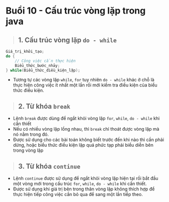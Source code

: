 # Buổi 10 - Cấu trúc vòng lặp trong java
> ## 1. Cấu trúc vòng lặp `do - while`

```java
Giá_trị_khởi_tạo;
do {
	// Công việc cần thực hiện
	Biểu_thức_bước_nhảy;
} while(Biểu_thức_điều_kiện_lặp);
```
- Tương tự các vòng lặp `while`, `for` tuy nhiên `do - while` khác ở chỗ là thực hiện công việc ít nhất một lần rồi mới kiểm tra điều kiện của biểu thức điều kiện.
> ## 2. Từ khóa `break`
- Lệnh `break` được dùng để ngắt khỏi vòng lặp `for`, `while`, `do - while` khi cần thiết
- Nếu có nhiều vòng lặp lồng nhau, thì `break` chỉ thoát được vòng lặp mà nó nằm trong đó.
- Được sử dụng cho các bài toán không biết trước đến khi nào thì cần phải dừng, hoặc biểu thức điều kiện lặp quá phức tạp phải biểu diễn bên trong vòng lặp
> ## 3. Từ khóa `continue`
- Lệnh `continue` được sử dụng để ngắt khỏi vòng lặp hiện tại rồi bắt đầu một vòng mới trong cấu trúc `for`, `while`, `do - while` khi cần thiết.
- Được sử dụng khi giá trị bên trong thân vòng lặp không thích hợp để thực hiện tiếp công việc cần bỏ qua để sang một lần tiếp theo.
